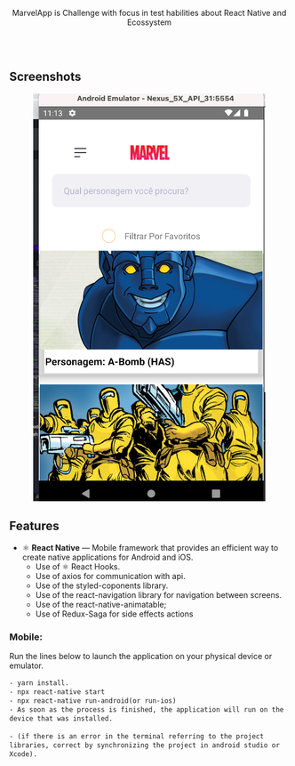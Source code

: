 <p align="center"> MarvelApp is Challenge with focus in test habilities about React Native and Ecossystem</p>

<br/>
<br/>

## Screenshots

<p align="center">
  <a href="https://opensource.org/licenses/MIT">
    <img src="screenshots/home.png" alt="Home App">
  </a>
</p>

## Features

- ⚛️ **React Native** — Mobile framework that provides an efficient way to create native applications for Android and iOS.
  - Use of ⚛️ React Hooks.
  - Use of axios for communication with api.
  - Use of the styled-coponents library.
  - Use of the react-navigation library for navigation between screens.
  - Use of the react-native-animatable;
  - Use of Redux-Saga for side effects actions

### Mobile:

Run the lines below to launch the application on your physical device or emulator.

    - yarn install.
    - npx react-native start
    - npx react-native run-android(or run-ios)
    - As soon as the process is finished, the application will run on the device that was installed.

    - (if there is an error in the terminal referring to the project libraries, correct by synchronizing the project in android studio or Xcode).
